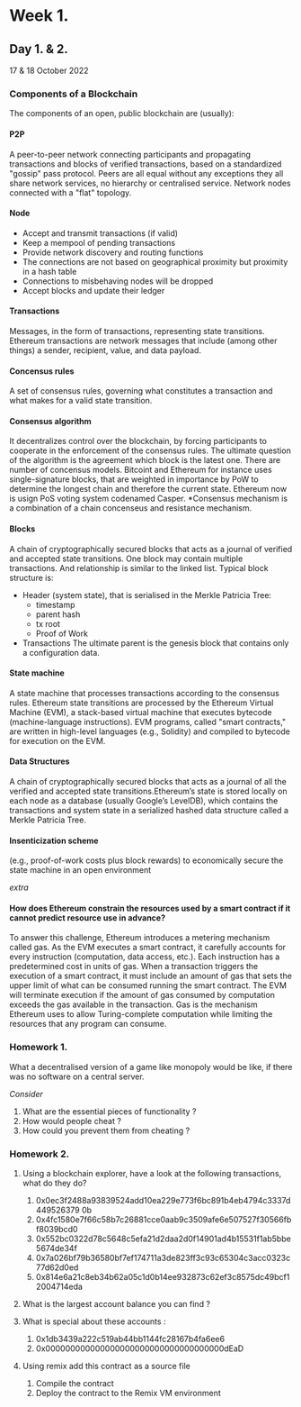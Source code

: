 # Week 1.
## Day 1. & 2. 

17 & 18 October 2022

### Components of a Blockchain 

The components of an open, public blockchain are (usually):
#### P2P
A peer-to-peer network connecting participants and propagating transactions and blocks of verified transactions, based on a standardized "gossip" pass protocol. Peers are all equal without any exceptions they all share network services, no hierarchy or centralised service. 
Network nodes connected with a "flat" topology. 
#### Node
+ Accept and transmit transactions (if valid)
+ Keep a mempool of pending transactions
+ Provide network discovery and routing functions
+ The connections are not based on geographical proximity but proximity in a hash table
+ Connections to misbehaving nodes will be dropped
+ Accept blocks and update their ledger

#### Transactions 
Messages, in the form of transactions, representing state transitions. Ethereum transactions are network messages that include (among other things) a sender, recipient, value, and data payload.
#### Concensus rules 
A set of consensus rules, governing what constitutes a transaction and what makes for a valid state transition. 
#### Consensus algorithm
It decentralizes control over the blockchain, by forcing participants to cooperate in the enforcement of the consensus rules. The ultimate question of the algorithm is the agreement which block is the latest one. There are number of concensus models. Bitcoint and Ethereum for instance uses single-signature blocks, that are weighted in importance by PoW to determine the longest chain and therefore the current state. Ethereum now is usign PoS voting system codenamed Casper. 
*Consensus mechanism is a combination of a chain concenseus and resistance mechanism.
#### Blocks
A chain of cryptographically secured blocks that acts as a journal of verified and accepted state transitions. One block may contain multiple transactions. And relationship is similar to the linked list. Typical block structure is: 
+ Header (system state), that is serialised in the Merkle Patricia Tree:
    + timestamp
    + parent hash 
    + tx root
    + Proof of Work
+ Transactions
 The ultimate parent is the genesis block that contains only a configuration data. 
 
#### State machine
A state machine that processes transactions according to the consensus rules. Ethereum state transitions are processed by the Ethereum Virtual Machine (EVM), a stack-based virtual machine that executes bytecode (machine-language instructions). EVM programs, called "smart contracts," are written in high-level languages (e.g., Solidity) and compiled to bytecode for execution on the EVM.
#### Data Structures
A chain of cryptographically secured blocks that acts as a journal of all the verified and accepted state transitions.Ethereum’s state is stored locally on each node as a database (usually Google’s LevelDB), which contains the transactions and system state in a serialized hashed data structure called a Merkle Patricia Tree.
#### Insenticization scheme
(e.g., proof-of-work costs plus block rewards) to economically secure the state machine in an open environment

*extra* 
#### How does Ethereum constrain the resources used by a smart contract if it cannot predict resource use in advance?
To answer this challenge, Ethereum introduces a metering mechanism called gas. As the EVM executes a smart contract, it carefully accounts for every instruction (computation, data access, etc.). Each instruction has a predetermined cost in units of gas. When a transaction triggers the execution of a smart contract, it must include an amount of gas that sets the upper limit of what can be consumed running the smart contract. The EVM will terminate execution if the amount of gas consumed by computation exceeds the gas available in the transaction. Gas is the mechanism Ethereum uses to allow Turing-complete computation while limiting the resources that any program can consume.

### Homework 1.
What a decentralised version of a game like monopoly would be like, if there was no software on a central server.

*Consider*
1. What are the essential pieces of functionality ?
3. How would people cheat ?
4. How could you prevent them from cheating ?

### Homework 2. 
1. Using a blockchain explorer, have a look at the following transactions, what do they do? 
    1. 0x0ec3f2488a93839524add10ea229e773f6bc891b4eb4794c3337d449526379
0b
    2. 0x4fc1580e7f66c58b7c26881cce0aab9c3509afe6e507527f30566fbf8039bcd0
    3. 0x552bc0322d78c5648c5efa21d2daa2d0f14901ad4b15531f1ab5bbe5674de34f
    4. 0x7a026bf79b36580bf7ef174711a3de823ff3c93c65304c3acc0323c77d62d0ed
    5. 0x814e6a21c8eb34b62a05c1d0b14ee932873c62ef3c8575dc49bcf12004714eda
    
2. What is the largest account balance you can find ?

3. What is special about these accounts :
    1. 0x1db3439a222c519ab44bb1144fc28167b4fa6ee6
    2. 0x000000000000000000000000000000000000dEaD
4. Using remix add this contract as a source file
    1. Compile the contract
    2. Deploy the contract to the Remix VM environment




